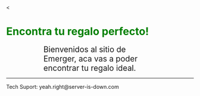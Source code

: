 <<!DOCTYPE html>
<html>
	<head>
		<title>Bienvenidos a Emerger</title>
	</head>
	<body>
		<h1 style="color: green; font.size: 60px; align: center;">Encontra tu regalo perfecto!</h1>
		<p style="margin: 0 100px 0 100px; font-size: 1.5em;">Bienvenidos al sitio de Emerger, aca vas a poder encontrar tu regalo ideal.</p>
		<footer>
			<hr> 
			<p>Tech Suport: yeah.right@server-is-down.com</p>
		</footer>
	</body>
</html>
